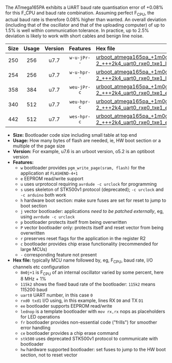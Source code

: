The ATmega165PA exhibits a UART baud rate quantisation error of +0.08% for this F_CPU and baud rate combination. Assuming perfect F<sub>CPU</sub>, the actual baud rate is therefore 0.08% higher than wanted. An overall deviation (including that of the oscillator and that of the uploading computer) of up to 1.5% is well within communication tolerance. In practice, up to 2.5% deviation is likely to work with short cables and benign line noise.

|Size|Usage|Version|Features|Hex file|
|:-:|:-:|:-:|:-:|:--|
|250|256|u7.7|`w-u-jPr--`|[urboot_atmega165pa_+1m0g-2_+++2k4_uart0_rxe0_txe1_lednop.hex](https://raw.githubusercontent.com/stefanrueger/urboot.hex/main/mcus/atmega165pa/internal_oscillator/fcpu_+1m0g-2/br_+++2k4/urboot_atmega165pa_+1m0g-2_+++2k4_uart0_rxe0_txe1_lednop.hex)|
|254|256|u7.7|`w-u-hpr--`|[urboot_atmega165pa_+1m0g-2_+++2k4_uart0_rxe0_txe1_lednop_fr_hw.hex](https://raw.githubusercontent.com/stefanrueger/urboot.hex/main/mcus/atmega165pa/internal_oscillator/fcpu_+1m0g-2/br_+++2k4/urboot_atmega165pa_+1m0g-2_+++2k4_uart0_rxe0_txe1_lednop_fr_hw.hex)|
|358|384|u7.7|`weu-jPr-c`|[urboot_atmega165pa_+1m0g-2_+++2k4_uart0_rxe0_txe1_ee_lednop_fr_ce.hex](https://raw.githubusercontent.com/stefanrueger/urboot.hex/main/mcus/atmega165pa/internal_oscillator/fcpu_+1m0g-2/br_+++2k4/urboot_atmega165pa_+1m0g-2_+++2k4_uart0_rxe0_txe1_ee_lednop_fr_ce.hex)|
|340|512|u7.7|`weu-hpr-c`|[urboot_atmega165pa_+1m0g-2_+++2k4_uart0_rxe0_txe1_ee_lednop_fr_ce_hw.hex](https://raw.githubusercontent.com/stefanrueger/urboot.hex/main/mcus/atmega165pa/internal_oscillator/fcpu_+1m0g-2/br_+++2k4/urboot_atmega165pa_+1m0g-2_+++2k4_uart0_rxe0_txe1_ee_lednop_fr_ce_hw.hex)|
|442|512|u7.7|`wes-hpr-c`|[urboot_atmega165pa_+1m0g-2_+++2k4_uart0_rxe0_txe1_ee_lednop_fr_ce_stk500_hw.hex](https://raw.githubusercontent.com/stefanrueger/urboot.hex/main/mcus/atmega165pa/internal_oscillator/fcpu_+1m0g-2/br_+++2k4/urboot_atmega165pa_+1m0g-2_+++2k4_uart0_rxe0_txe1_ee_lednop_fr_ce_stk500_hw.hex)|

- **Size:** Bootloader code size including small table at top end
- **Usage:** How many bytes of flash are needed, ie, HW boot section or a multiple of the page size
- **Version:** For example, u7.6 is an urboot version, o5.2 is an optiboot version
- **Features:**
  + `w` bootloader provides `pgm_write_page(sram, flash)` for the application at `FLASHEND-4+1`
  + `e` EEPROM read/write support
  + `u` uses urprotocol requiring `avrdude -c urclock` for programming
  + `s` uses skeleton of STK500v1 protocol (deprecated); `-c urclock` and `-c arduino` both work
  + `h` hardware boot section: make sure fuses are set for reset to jump to boot section
  + `j` vector bootloader: applications *need to be patched externally*, eg, using `avrdude -c urclock`
  + `p` bootloader protects itself from being overwritten
  + `P` vector bootloader only: protects itself and reset vector from being overwritten
  + `r` preserves reset flags for the application in the register R2
  + `c` bootloader provides chip erase functionality (recommended for large MCUs)
  + `-` corresponding feature not present
- **Hex file:** typically MCU name followed by, eg, F<sub>CPU</sub>, baud rate, I/O channels etc configuration
  + `8m0j+1` is F<sub>CPU</sub> of an internal oscillator varied by some percent, here 8 MHz + 1%
  + `115k2` shows the fixed baud rate of the bootloader: `115k2` means 115200 baud
  + `uart0` UART number, in this case `0`
  + `rxd0 txd1` I/O using, in this example, lines RX `D0` and TX `D1`
  + `ee` bootloader supports EEPROM read/write
  + `lednop` is a template bootloader with `mov rx,rx` nops as placeholders for LED operations
  + `fr` bootloader provides non-essential code ("frills") for smoother error handling
  + `ce` bootloader provides a chip erase command
  + `stk500` uses deprecated STK500v1 protocol to communicate with bootloader
  + `hw` hardware supported bootloader: set fuses to jump to the HW boot section, not to reset vector
